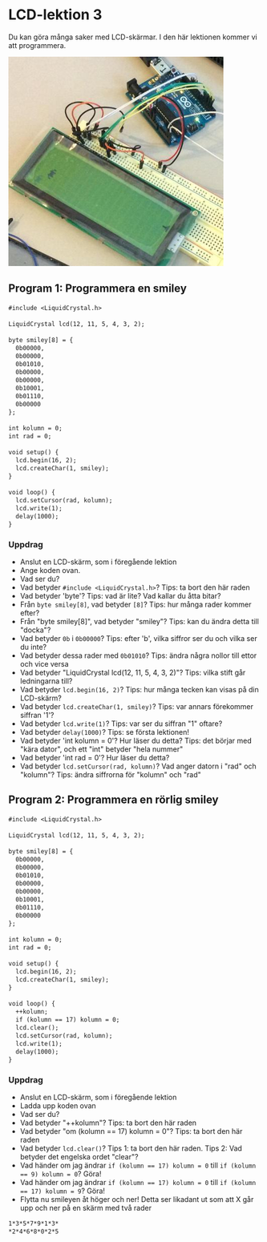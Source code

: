 # LCD-lektion 3

Du kan göra många saker med LCD-skärmar. I den här lektionen kommer vi att programmera.

![ArduinoInvaders är ett spel som fungerar med en LCD](ArduinoInvaders.jpg)

## Program 1: Programmera en smiley

```
#include <LiquidCrystal.h>

LiquidCrystal lcd(12, 11, 5, 4, 3, 2);

byte smiley[8] = {
  0b00000,
  0b00000,
  0b01010,
  0b00000,
  0b00000,
  0b10001,
  0b01110,
  0b00000
};

int kolumn = 0;
int rad = 0;

void setup() {
  lcd.begin(16, 2);
  lcd.createChar(1, smiley);
}

void loop() {
  lcd.setCursor(rad, kolumn);
  lcd.write(1);
  delay(1000);
}
```

### Uppdrag

 * Anslut en LCD-skärm, som i föregående lektion
 * Ange koden ovan.
 * Vad ser du?
 * Vad betyder `#include <LiquidCrystal.h>`? Tips: ta bort den här raden
 * Vad betyder 'byte'? Tips: vad är lite? Vad kallar du åtta bitar?
 * Från `byte smiley[8]`, vad betyder `[8]`? Tips: hur många rader kommer efter?
 * Från "byte smiley[8]", vad betyder "smiley"? Tips: kan du ändra detta till "docka"?
 * Vad betyder `0b` i `0b00000`? Tips: efter 'b', vilka siffror ser du och vilka ser du inte?
 * Vad betyder dessa rader med `0b01010`? Tips: ändra några nollor till ettor och vice versa
 * Vad betyder "LiquidCrystal lcd(12, 11, 5, 4, 3, 2)"? Tips: vilka stift går ledningarna till?
 * Vad betyder `lcd.begin(16, 2)`? Tips: hur många tecken kan visas på din LCD-skärm?
 * Vad betyder `lcd.createChar(1, smiley)`? Tips: var annars förekommer siffran '1'?
 * Vad betyder `lcd.write(1)`? Tips: var ser du siffran "1" oftare?
 * Vad betyder `delay(1000)`? Tips: se första lektionen!
 * Vad betyder 'int kolumn = 0'? Hur läser du detta? Tips: det börjar med "kära dator", och ett "int" betyder "hela nummer"
 * Vad betyder 'int rad = 0'? Hur läser du detta?
 * Vad betyder `lcd.setCursor(rad, kolumn)`? Vad anger datorn i "rad" och "kolumn"? Tips: ändra siffrorna för "kolumn" och "rad"


## Program 2: Programmera en rörlig smiley

```
#include <LiquidCrystal.h>

LiquidCrystal lcd(12, 11, 5, 4, 3, 2);

byte smiley[8] = {
  0b00000,
  0b00000,
  0b01010,
  0b00000,
  0b00000,
  0b10001,
  0b01110,
  0b00000
};

int kolumn = 0;
int rad = 0;

void setup() {
  lcd.begin(16, 2);
  lcd.createChar(1, smiley);
}

void loop() {
  ++kolumn;
  if (kolumn == 17) kolumn = 0;
  lcd.clear();
  lcd.setCursor(rad, kolumn);
  lcd.write(1);
  delay(1000);
}
```

### Uppdrag

 * Anslut en LCD-skärm, som i föregående lektion
 * Ladda upp koden ovan
 * Vad ser du?
 * Vad betyder "++kolumn"? Tips: ta bort den här raden
 * Vad betyder "om (kolumn == 17) kolumn = 0"? Tips: ta bort den här raden
 * Vad betyder `lcd.clear()`? Tips 1: ta bort den här raden. Tips 2: Vad betyder det engelska ordet "clear"?
 * Vad händer om jag ändrar `if (kolumn == 17) kolumn = 0` till `if (kolumn == 9) kolumn = 0`? Göra!
 * Vad händer om jag ändrar `if (kolumn == 17) kolumn = 0` till `if (kolumn == 17) kolumn = 9`? Göra!
 * Flytta nu smileyen åt höger och ner! Detta ser likadant ut som att X går upp och ner på en skärm med två rader

```
1*3*5*7*9*1*3*
*2*4*6*8*0*2*5
```

